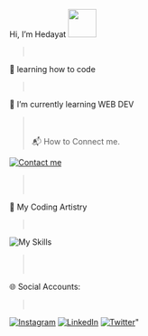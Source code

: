 Hi, I’m Hedayat <img src="https://camo.githubusercontent.com/d552948e7884c41fde2d32b9221d79f0df2076c7d824aaab954ca93f53d95884/68747470733a2f2f6d656469612e67697068792e636f6d2f6d656469612f6876524a434c467a6361737252346961377a2f67697068792e676966" style=width:50px;>
> <br>
 📖 learning how to code
> <br>
 👀 I’m currently learning WEB DEV
> <br>
> <br>
> 📬 How to Connect me.
> <br>
[![Contact me](https://skillicons.dev/icons?i=gmail&theme=light)](mailto:hedayatmustaqueem3@gmail.com)
> <br>
> <br>
🎨 My Coding Artistry
> <br>
![My Skills](https://skillicons.dev/icons?i=html,css,c,cpp,java,github,git,vscode,js,)
> <br>
> <br>
🌐 Social Accounts:
> <br>
[![Instagram](https://skillicons.dev/icons?i=instagram)](https://www.instagram.com/techcreatify)
[![LinkedIn](https://skillicons.dev/icons?i=linkedin)](https://www.linkedin.com/in/hedayat-mustaqueem)
[![Twitter](https://skillicons.dev/icons?i=twitter)](https://twitter.com/HedayatMus73892)"




<!---
hedayat-mustaqueem/hedayat-mustaqueem is a ✨ special ✨ repository because its `README.md` (this file) appears on your GitHub profile.
You can click the Preview link to take a look at your changes.
--->
